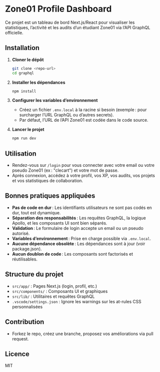# Zone01 Profile Dashboard

Ce projet est un tableau de bord Next.js/React pour visualiser les statistiques, l’activité et les audits d’un étudiant Zone01 via l’API GraphQL officielle.

## Installation

1. **Cloner le dépôt**
   ```bash
   git clone <repo-url>
   cd graphql
   ```
2. **Installer les dépendances**
   ```bash
   npm install
   ```
3. **Configurer les variables d’environnement**

   - Créez un fichier `.env.local` à la racine si besoin (exemple : pour surcharger l’URL GraphQL ou d’autres secrets).
   - Par défaut, l’URL de l’API Zone01 est codée dans le code source.

4. **Lancer le projet**
   ```bash
   npm run dev
   ```

## Utilisation

- Rendez-vous sur `/login` pour vous connecter avec votre email ou votre pseudo Zone01 (ex : "clecart") et votre mot de passe.
- Après connexion, accédez à votre profil, vos XP, vos audits, vos projets et vos statistiques de collaboration.

## Bonnes pratiques appliquées

- **Pas de code en dur** : Les identifiants utilisateurs ne sont pas codés en dur, tout est dynamique.
- **Séparation des responsabilités** : Les requêtes GraphQL, la logique Apollo, et les composants UI sont bien séparés.
- **Validation** : Le formulaire de login accepte un email ou un pseudo autorisé.
- **Variables d’environnement** : Prise en charge possible via `.env.local`.
- **Aucune dépendance obsolète** : Les dépendances sont à jour (voir package.json).
- **Aucun doublon de code** : Les composants sont factorisés et réutilisables.

## Structure du projet

- `src/app/` : Pages Next.js (login, profil, etc.)
- `src/components/` : Composants UI et graphiques
- `src/lib/` : Utilitaires et requêtes GraphQL
- `.vscode/settings.json` : Ignore les warnings sur les at-rules CSS personnalisées

## Contribution

- Forkez le repo, créez une branche, proposez vos améliorations via pull request.

## Licence

MIT
